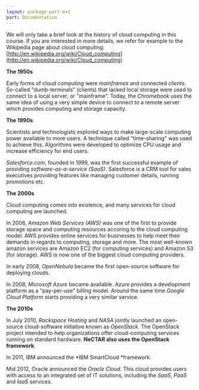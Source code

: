 ```yaml
---
layout: package-part-ext
part: Documentation 
---
```


We will only take a brief look at the history of cloud computing in this course. If you are interested in more details, we refer for example to the Wikipedia page about cloud computing: [http://en.wikipedia.org/wiki/Cloud_computing](http://en.wikipedia.org/wiki/Cloud_computing)

**The 1950s**

Early forms of cloud computing were *mainframes* and connected *clients*. So-called "dumb-terminals" (clients) that lacked local storage were used to connect to a local server, or "mainframe". Today, the *Chromebook* uses the same idea of using a very simple device to connect to a remote server which provides computing and storage capacity.

**The 1990s**

Scientists and technologists explored ways to make large-scale computing power available to more users. A technique called "time-sharing" was used to achieve this. Algorithms were developed to optimize CPU usage and increase efficiency for end users.

*Salesforce.com*, founded in 1999, was the first successful example of providing *software-as-a-service (SaaS)*. Salesforce is a CRM tool for sales executives providing features like managing customer details, running promotions etc.

**The 2000s**

Cloud computing comes into existence, and many services for cloud computing are launched. 

In 2006, *Amazon Web Services (AWS)* was one of the first to provide storage space and computing resources accoring to the cloud computing model. AWS provides online services for businesses to help meet their demands in regards to computing, storage and more. The most well-known amazon services are Amazon EC2 (for computing services) and Amazon S3 (for storage). AWS is now one of the biggest cloud computing providers.

In early 2008, *OpenNebula* became the first open-source software for deploying clouds.

In 2008, *Microsoft Azure* became available. Azure provides a development platform as a "pay-per-use" billing model. Around the same time *Google Cloud Platform* starts providing a very similar service.

**The 2010s**

In July 2010, *Rackspace Hosting* and *NASA* jointly launched an open-source cloud-software initiative known as *OpenStack*. The OpenStack project intended to help organizations offer cloud-computing services running on standard hardware. 
**NeCTAR also uses the OpenStack framework**.

In 2011, IBM announced the *IBM SmartCloud *framework. 

Mid 2012, Oracle announced the *Oracle Cloud*. This cloud provides users with access to an integrated set of IT solutions, including the *SaaS*, *PaaS* and *IaaS* services.

